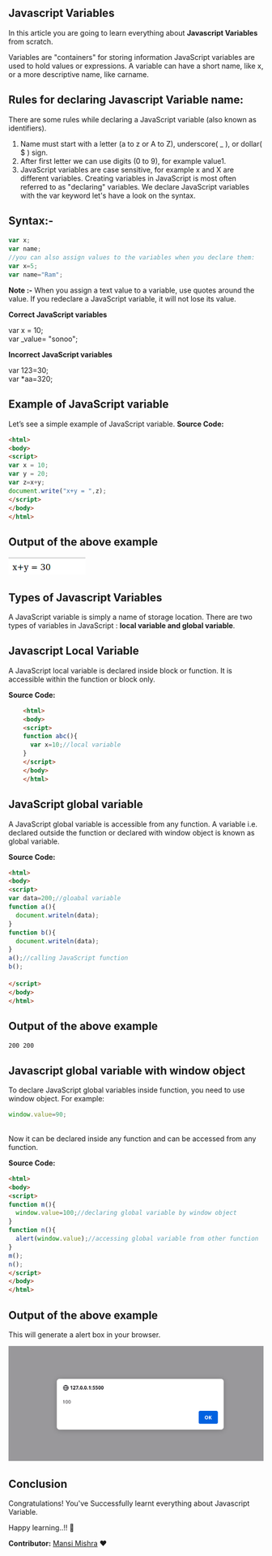 ## Javascript Variables

In this article you are going to learn everything about **Javascript Variables** from scratch. 

Variables are "containers" for storing information JavaScript variables are used to hold values or
expressions. A variable can have a short name, like x, or a more descriptive name, like carname.

 ## Rules for declaring Javascript Variable name:
There are some rules while declaring a JavaScript variable (also known as identifiers).

   1. Name must start with a letter (a to z or A to Z), underscore( _ ), or dollar( $ ) sign.
   2. After first letter we can use digits (0 to 9), for example value1.
   3. JavaScript variables are case sensitive, for example x and X are different variables.
Creating variables in JavaScript is most often referred to as "declaring" variables. We declare
JavaScript variables with the var keyword let's have a look on the syntax.

## Syntax:-
```js
var x;
var name;
//you can also assign values to the variables when you declare them:
var x=5;
var name="Ram";

```
**Note :-** When you assign a text value to a variable, use quotes around the value. If you redeclare a
JavaScript variable, it will not lose its value.

**Correct JavaScript variables**

   var x = 10;  
   var _value= "sonoo";  
   
**Incorrect JavaScript variables**

   var  123=30;  
   var *aa=320;     
    
## Example of JavaScript variable
Let’s see a simple example of JavaScript variable.
__Source Code:__

```html
<html>
<body>
<script>  
var x = 10;  
var y = 20;  
var z=x+y;  
document.write("x+y = ",z);  
</script>  
</body>
</html>
```
## Output of the above example

![image](output.png)

## Types of Javascript Variables

A JavaScript variable is simply a name of storage location. There are two types of variables in JavaScript : **local variable and global variable**.

## Javascript Local Variable
A JavaScript local variable is declared inside block or function. It is accessible within the function or block only.

__Source Code:__
```html
    <html>
    <body>
    <script>  
    function abc(){  
      var x=10;//local variable  
    }  
    </script>  
    </body>
    </html>
```
## JavaScript global variable

A JavaScript global variable is accessible from any function. A variable i.e. declared outside the function or declared with window object is known as global variable.

__Source Code:__

```html
<html>
<body>
<script>  
var data=200;//gloabal variable  
function a(){  
  document.writeln(data);  
}  
function b(){  
  document.writeln(data);  
}  
a();//calling JavaScript function
b();
  
</script>  
</body>
</html>

```
## Output of the above example
```
200 200
```

## Javascript global variable with window object

To declare JavaScript global variables inside function, you need to use window object. For example:
```js
window.value=90;  
    
```
Now it can be declared inside any function and can be accessed from any function.

__Source Code:__
```html
<html>
<body>
<script>
function m(){  
  window.value=100;//declaring global variable by window object  
}  
function n(){  
  alert(window.value);//accessing global variable from other function  
}  
m();
n();
</script>
</body>
</html>
```

## Output of the above example
  This will generate a alert box in your browser.

![image](alert.png)

## Conclusion
Congratulations! You've Successfully learnt everything about Javascript Variable.

Happy learning..!! :wave:

__Contributor:__  [Mansi Mishra](https://github.com/0904-mansi) :heart:

